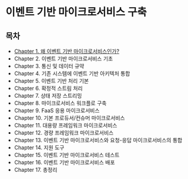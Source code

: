 # 이벤트 기반 마이크로서비스 구축

## 목차
- [Chapter 1. 왜 이벤트 기반 마이크로서비스인가?](./contents/chapter01.md)
- Chapter 2. 이벤트 기반 마이크로서비스 기초
- Chapter 3. 통신 및 데이터 규약
- Chapter 4. 기존 시스템에 이벤트 기반 아키텍처 통합
- Chapter 5. 이벤트 기반 처리 기본
- Chapter 6. 확정적 스트림 처리
- Chapter 7. 상태 저장 스트리밍
- Chapter 8. 마이크로서비스 워크플로 구축
- Chapter 9. FaaS 응용 마이크로서비스
- Chapter 10. 기본 프로듀서/컨슈머 마이크로서비스
- Chapter 11. 대용량 프레임워크 마이크로서비스
- Chapter 12. 경량 프레임워크 마이크로서비스
- Chapter 13. 이벤트 기반 마이크로서비스와 요청-응답 마이크로서비스의 통합
- Chapter 14. 지원 도구
- Chapter 15. 이벤트 기반 마이크로서비스 테스트
- Chapter 16. 이벤트 기반 마이크로서비스 배포
- Chapter 17. 총정리
